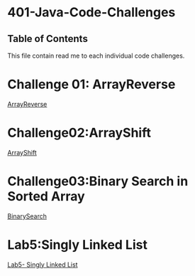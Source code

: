 # 401-Java-Code-Challenges

## Table of Contents
This file contain read me to each individual code challenges.

# Challenge 01: ArrayReverse
[ArrayReverse](https://github.com/skadariya/data-structures-and-algorithms/tree/master/code-challenges/401/PreWork)

# Challenge02:ArrayShift
[ArrayShift](https://github.com/skadariya/data-structures-and-algorithms/blob/master/code-challenges/401/ReadMe/ArrayShift_ReadMe.md)

# Challenge03:Binary Search in Sorted Array
[BinarySearch](https://github.com/skadariya/data-structures-and-algorithms/blob/master/code-challenges/401/ReadMe/BinarySearch.md)

# Lab5:Singly Linked List
[Lab5- Singly Linked List](https://github.com/skadariya/data-structures-and-algorithms/blob/master/code-challenges/401/ReadMe/LinkedList.md)
